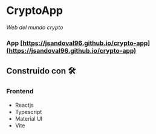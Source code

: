 # CryptoApp
_Web del mundo crypto_
### App [https://jsandoval96.github.io/crypto-app](https://jsandoval96.github.io/crypto-app)
## Construido con 🛠️

### Frontend
* Reactjs <img height="15" width="15" src="https://unpkg.com/simple-icons@v5/icons/react.svg" />
* Typescript <img height="15" width="15" src="https://unpkg.com/simple-icons@v5/icons/typescript.svg" /> 
* Material UI <img height="15" width="15" src="https://unpkg.com/simple-icons@v5/icons/materialdesign.svg" /> 
* Vite <img height="15" width="15" src="https://unpkg.com/simple-icons@v5/icons/vite.svg" /> 
